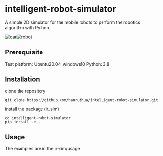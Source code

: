 # intelligent-robot-simulator

A simple 2D simulator for the mobile robots to perform the robotics algorithm with Python.  

![car](https://github.com/hanruihua/intelligent-robot-simulator/blob/main/ir_sim/usage/13assemblage/gif/car.gif)![robot](https://github.com/hanruihua/intelligent-robot-simulator/blob/main/ir_sim/usage/13assemblage/gif/robot.gif)


## Prerequisite

Test platform: Ubuntu20.04, windows10
Python: 3.8

## Installation

clone the repository

```
git clone https://github.com/hanruihua/intelligent-robot-simulator.git
```

install the package (ir_sim)

```
cd intelligent-robot-simulator
pip install -e .
```

## Usage

The examples are in the ir-sim/usage

